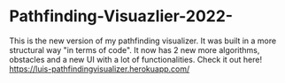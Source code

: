 # Pathfinding-Visuazlier-2022-
This is the new version of my pathfinding visualizer. It was built in a more structural way "in terms of code". It now has 2 new more algorithms, obstacles and a new UI with a lot of functionalities. Check it out here!  https://luis-pathfindingvisualizer.herokuapp.com/
